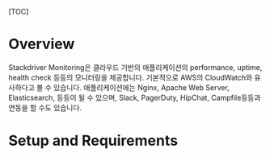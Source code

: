 [TOC]

# Overview

Stackdriver Monitoring은 클라우드 기반의 애플리케이션의 performance, uptime, health check 등등의 모니터링을 제공합니다. 기본적으로 AWS의 CloudWatch와 유사하다고 볼 수 있습니다. 애플리케이션에는 Nginx, Apache Web Server, Elasticsearch, 등등이 될 수 있으며, Slack, PagerDuty, HipChat, Campfile등등과 연동을 할 수도 있습니다. 



# Setup and Requirements

